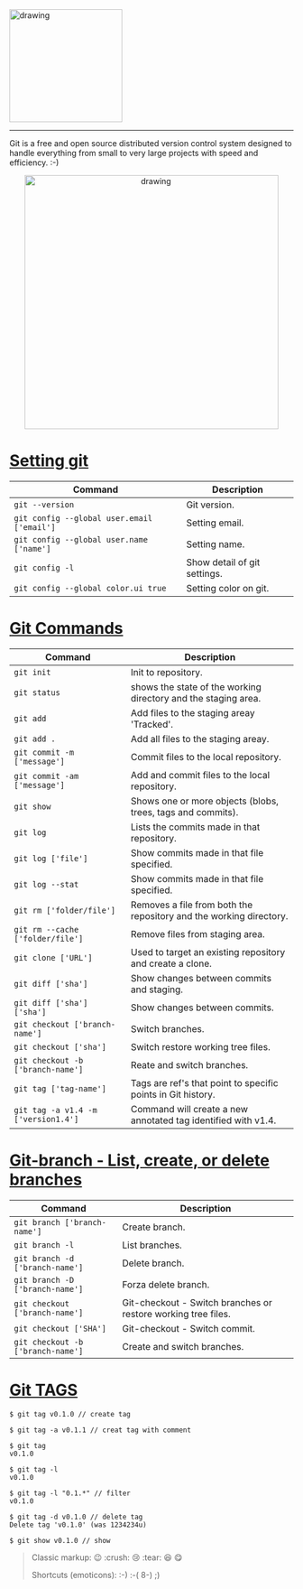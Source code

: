<img src="https://my-bucket-image2.s3.amazonaws.com/ImageGitHub/logo-git.png" alt="drawing" width="200"/>

___

Git is a free and open source distributed version control system designed to handle everything from small to very large projects with speed and efficiency. :-)

<div style="text-align:center">
    <img src="https://my-bucket-image2.s3.amazonaws.com/ImageGitHub/local-operations.png" alt="drawing" width="450"/>
</div>


# [Setting git](https://github.com/markdown-it/markdown-it-emoji)

| Command | Description |
| ------- | ----------- |
| <code>git --version</code>    | Git version. |
| <code>git config --global user.email ['email']</code>    | Setting email. |
| <code>git config --global user.name ['name']</code>    | Setting name. |
| <code>git config -l</code>    | Show detail of git settings. |
| <code>git config --global color.ui true</code>    | Setting color on git. |

# [Git Commands](https://github.com/markdown-it/markdown-it-emoji)

| Command | Description |
| ------- | ----------- |
| <code>git init</code>    | Init to repository. |
| <code>git status</code>    | shows the state of the working directory and the staging area. |
| <code>git add</code>    | Add files to the staging areay 'Tracked'. |
| <code>git add .</code>    | Add all files to the staging areay. |
| <code>git commit -m ['message']</code>    | Commit files to the local repository. |
| <code>git commit -am ['message']</code>    | Add and commit files to the local repository. |
| <code>git show</code>    | Shows one or more objects (blobs, trees, tags and commits). |
| <code>git log</code>    | Lists the commits made in that repository. |
| <code>git log ['file']</code>    | Show commits made in that file specified. |
| <code>git log --stat</code>    | Show commits made in that file specified. |
| <code>git rm ['folder/file']</code>    | Removes a file from both the repository and the working directory. |
| <code>git rm --cache ['folder/file']</code>    | Remove files from staging area. |
| <code>git clone ['URL']</code>    | Used to target an existing repository and create a clone. |
| <code>git diff ['sha']</code>    | Show changes between commits and staging. |
| <code>git diff ['sha'] ['sha']</code>    | Show changes between commits. |
| <code>git checkout ['branch-name']</code>    | Switch branches. |
| <code>git checkout ['sha']</code>    | Switch restore working tree files. |
| <code>git checkout -b ['branch-name']</code>    | Reate and switch branches. |
| <code>git tag ['tag-name']</code>    | Tags are ref's that point to specific points in Git history. |
| <code>git tag -a v1.4 -m ['version1.4']</code>    | Command will create a new annotated tag identified with v1.4. |

# [Git-branch - List, create, or delete branches](https://github.com/markdown-it/markdown-it-emoji)

| Command | Description |
| ------- | ----------- |
| <code>git branch ['branch-name']</code>    | Create branch. |
| <code>git branch -l</code>    | List branches. |
| <code>git branch -d ['branch-name'] </code>    | Delete branch. |
| <code>git branch -D ['branch-name']</code>    | Forza delete branch. |
| <code>git checkout ['branch-name']</code>    | Git-checkout - Switch branches or restore working tree files. |
| <code>git checkout ['SHA']</code>    | Git-checkout - Switch commit. |
| <code>git checkout -b ['branch-name']</code>    | Create and switch branches. |


# [Git TAGS](https://github.com/markdown-it/markdown-it-emoji)

```console
$ git tag v0.1.0 // create tag

$ git tag -a v0.1.1 // creat tag with comment

$ git tag
v0.1.0

$ git tag -l
v0.1.0

$ git tag -l "0.1.*" // filter
v0.1.0

$ git tag -d v0.1.0 // delete tag
Delete tag 'v0.1.0' (was 1234234u)

$ git show v0.1.0 // show 
```



> Classic markup: :wink: :crush: :cry: :tear: :laughing: :yum:
>
> Shortcuts (emoticons): :-) :-( 8-) ;)

















